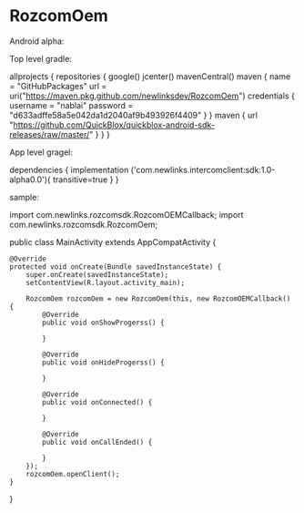 # RozcomOem


Android alpha:

Top level gradle:

allprojects {
    repositories {
        google()
        jcenter()
        mavenCentral()
            maven {
                name = "GitHubPackages"
                url = uri("https://maven.pkg.github.com/newlinksdev/RozcomOem")
                credentials {
                    username = "nablai"
                    password = "d633adffe58a5e042da1d2040af9b493926f4409"
                }
            }
        maven {
            url "https://github.com/QuickBlox/quickblox-android-sdk-releases/raw/master/"
        }
    }
}


App level gragel:

dependencies {
    implementation ('com.newlinks.intercomclient:sdk:1.0-alpha0.0'){
        transitive=true
    }
}

sample:

import com.newlinks.rozcomsdk.RozcomOEMCallback;
import com.newlinks.rozcomsdk.RozcomOem;


public class MainActivity extends AppCompatActivity {

    @Override
    protected void onCreate(Bundle savedInstanceState) {
        super.onCreate(savedInstanceState);
        setContentView(R.layout.activity_main);

        RozcomOem rozcomOem = new RozcomOem(this, new RozcomOEMCallback() {
            @Override
            public void onShowProgerss() {

            }

            @Override
            public void onHideProgerss() {

            }

            @Override
            public void onConnected() {

            }

            @Override
            public void onCallEnded() {

            }
        });
        rozcomOem.openClient();
    }
}
